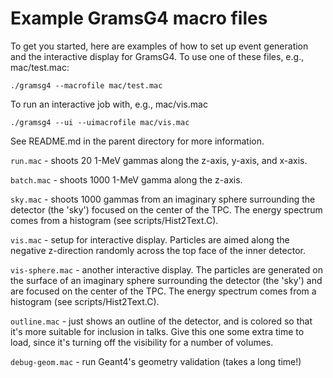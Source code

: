 # Example GramsG4 macro files

To get you started, here are examples of how to set up event
generation and the interactive display for GramsG4. To use one of
these files, e.g., mac/test.mac:

    ./gramsg4 --macrofile mac/test.mac

To run an interactive job with, e.g., mac/vis.mac

    ./gramsg4 --ui --uimacrofile mac/vis.mac

See README.md in the parent directory for more information. 

`run.mac` - shoots 20 1-MeV gammas along the z-axis, y-axis, and x-axis.

`batch.mac` - shoots 1000 1-MeV gamma along the z-axis.

`sky.mac` - shoots 1000 gammas from an imaginary sphere surrounding
the detector (the 'sky') focused on the center of the TPC. The energy
spectrum comes from a histogram (see scripts/Hist2Text.C).

`vis.mac` - setup for interactive display. Particles are aimed along
the negative z-direction randomly across the top face of the inner
detector.

`vis-sphere.mac` - another interactive display. The particles are
generated on the surface of an imaginary sphere surrounding the
detector (the 'sky') and are focused on the center of the TPC. The
energy spectrum comes from a histogram (see scripts/Hist2Text.C).

`outline.mac` - just shows an outline of the detector, and is colored
so that it's more suitable for inclusion in talks. Give this one some
extra time to load, since it's turning off the visibility for a number
of volumes.

`debug-geom.mac` - run Geant4's geometry validation (takes a long time!)
